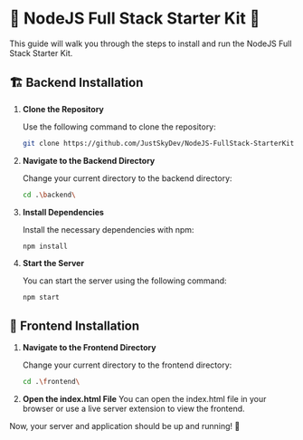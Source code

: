 # 🚀 NodeJS Full Stack Starter Kit 🌱

This guide will walk you through the steps to install and run the NodeJS Full Stack Starter Kit.

## 🏗️ Backend Installation

1. **Clone the Repository**

   Use the following command to clone the repository:

   ```bash
   git clone https://github.com/JustSkyDev/NodeJS-FullStack-StarterKit.git
   ```

2. **Navigate to the Backend Directory**

   Change your current directory to the backend directory:

   ```bash
   cd .\backend\
   ```

3. **Install Dependencies**

   Install the necessary dependencies with npm:

   ```bash
   npm install
   ```

4. **Start the Server**

   You can start the server using the following command:

   ```bash
   npm start
   ```

## 🎨 Frontend Installation

1. **Navigate to the Frontend Directory**

   Change your current directory to the frontend directory:

   ```bash
   cd .\frontend\
   ```

2. **Open the index.html File**
   You can open the index.html file in your browser or use a live server extension to view the frontend.

Now, your server and application should be up and running! 🎉
